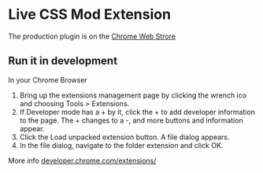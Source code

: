 Live CSS Mod Extension
========================
The production plugin is on the [Chrome Web Strore](https://chrome.google.com/webstore/detail/pcfngkdgaccedbamgamojgomaibafdcg)

Run it in development
-----------

In your Chrome Browser

1. Bring up the extensions management page by clicking the wrench ico and choosing Tools > Extensions.
2. If Developer mode has a + by it, click the + to add developer information to the page. The + changes to a -, and more buttons and information appear.
3. Click the Load unpacked extension button. A file dialog appears.
4. In the file dialog, navigate to the folder extension and click OK.

More info [developer.chrome.com/extensions/](http://developer.chrome.com/extensions/)